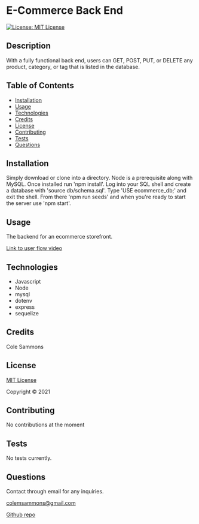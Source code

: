 # E-Commerce Back End

  [![License: MIT License](https://img.shields.io/badge/license-MIT-green)](https://opensource.org/licenses/MIT)

  ## Description 

  With a fully functional back end, users can GET, POST, PUT, or DELETE any product, category, or tag that is listed in the database.
  
  ## Table of Contents

  * [Installation](#installation)
  * [Usage](#usage)
  * [Technologies](#technologies)
  * [Credits](#credits)
  * [License](#license)
  * [Contributing](#contributing)
  * [Tests](#tests)
  * [Questions](#questions)
   
  ## Installation
  
  Simply download or clone into a directory. Node is a prerequisite along with MySQL. Once installed run 'npm install'. Log into your SQL shell and create a database with 'source db/schema.sql'. Type 'USE ecommerce_db;' and exit the shell. From there 'npm run seeds' and when you're ready to start the server use 'npm start'.
  
  ## Usage

  The backend for an ecommerce storefront.
  
  
  [Link to user flow video](https://drive.google.com/file/d/19ExvLLWNywkU_9PrbA1pKrWJrabocaPf/view)
  

  ## Technologies
  
  * Javascript
  * Node
  * mysql
  * dotenv
  * express
  * sequelize

  ## Credits

  Cole Sammons

  
  ## License
  [MIT License](https://opensource.org/licenses/MIT)

  Copyright &copy; 2021
  

  ## Contributing

  No contributions at the moment

  ## Tests

  No tests currently.

  ## Questions

  Contact through email for any inquiries.

  colemsammons@gmail.com

  [Github repo](https://github.com/ColeSammons/e-commerce)
